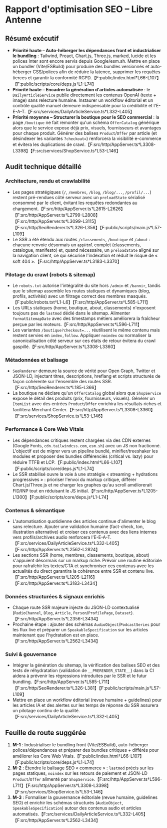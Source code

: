# Rapport d'optimisation SEO – Libre Antenne

## Résumé exécutif
- **Priorité haute – Auto-héberger les dépendances front et industrialiser le bundling** : Tailwind, Preact, Chart.js, Three.js, marked, lucide et les polices Inter sont encore servis depuis Google/esm.sh. Mettre en place un bundler (Vite/ESBuild) pour produire des bundles versionnés et auto-héberger CSS/polices afin de réduire la latence, supprimer les requêtes tierces et garantir la conformité RGPD.【F:public/index.html†L66-L107】【F:public/scripts/core/deps.js†L1-L74】
- **Priorité haute – Encadrer la génération d'articles automatisée** : le `DailyArticleService` publie directement les contenus OpenAI (texte + image) sans relecture humaine. Instaurer un workflow éditorial et un contrôle qualité manuel demeure indispensable pour la crédibilité et l'E-E-A-T.【F:src/services/DailyArticleService.ts†L332-L405】
- **Priorité moyenne – Structurer la boutique pour le SEO commercial** : la page `/boutique` ne fait remonter qu'un schéma `OfferCatalog` générique alors que le service expose déjà prix, visuels, fournisseurs et avantages pour chaque produit. Générer des balises `Product`/`Offer` par article (et désindexer les variantes `?checkout=`) renforcera la visibilité e-commerce et évitera les duplications de crawl.【F:src/http/AppServer.ts†L3308-L3398】【F:src/services/ShopService.ts†L53-L146】

## Audit technique détaillé

### Architecture, rendu et crawlabilité
- Les pages stratégiques (`/`, `/membres`, `/blog`, `/blog/...`, `/profil/...`) restent pré-rendues côté serveur avec un `preloadState` sérialisé consommé par le client, évitant les requêtes redondantes au chargement.【F:src/http/AppServer.ts†L2615-L2626】【F:src/http/AppServer.ts†L2799-L2808】【F:src/http/AppServer.ts†L3099-L3115】【F:src/http/SeoRenderer.ts†L326-L356】【F:public/scripts/main.js†L57-L109】
- Le SSR a été étendu aux routes `/classements`, `/boutique` et `/about` : chacune renvoie désormais un `appHtml` complet (classements, catalogue, manifesto) et, quand nécessaire, un `preloadState` aligné sur la navigation client, ce qui sécurise l'indexation et réduit le risque de « soft 404 ».【F:src/http/AppServer.ts†L3183-L3370】

### Pilotage du crawl (robots & sitemap)
- Le `robots.txt` autorise l'intégralité du site hors `/admin` et `/bannir`, tandis que le sitemap assemble les routes statiques et dynamiques (blog, profils, activités) avec un filtrage correct des membres masqués.【F:public/robots.txt†L1-L6】【F:src/http/AppServer.ts†L585-L711】
- Les URLs statiques (home, boutique, about, classements) n'exposent toujours pas de `lastmod` dédié dans le sitemap. Alimenter `formatSitemapDate` avec des timestamps métiers améliorera la fraîcheur perçue par les moteurs.【F:src/http/AppServer.ts†L596-L711】
- Les variantes `/boutique?checkout=...` réutilisent le même contenu mais restent servies en `index,follow`. Appliquer `noindex` ou normaliser la canonicalisation côté serveur sur ces états de retour évitera du crawl gaspillé.【F:src/http/AppServer.ts†L3308-L3360】

### Métadonnées et balisage
- `SeoRenderer` demeure la source de vérité pour Open Graph, Twitter et JSON-LD, injectant titres, descriptions, hreflang et scripts structurés de façon cohérente sur l'ensemble des routes SSR.【F:src/http/SeoRenderer.ts†L185-L366】
- La boutique ne déclare qu'un `OfferCatalog` global alors que `ShopService` expose le détail des produits (prix, fournisseurs, visuels). Générer un `ItemList` avec des entrées `Product`/`Offer` enrichira les résultats riches et facilitera Merchant Center.【F:src/http/AppServer.ts†L3308-L3360】【F:src/services/ShopService.ts†L53-L146】

### Performance & Core Web Vitals
- Les dépendances critiques restent chargées via des CDN externes (Google Fonts, `cdn.tailwindcss.com`, `esm.sh`) avec un JS non fractionné. L'objectif est de migrer vers un pipeline bundlé, minifier/treeshaker les modules et proposer des bundles différenciés (critical vs. lazy) pour réduire TTFB et LCP.【F:public/index.html†L66-L107】【F:public/scripts/core/deps.js†L1-L74】
- Le SSR stabilisé ouvre la voie à une stratégie « streaming + hydrations progressives » : prioriser l'envoi du markup critique, différer Chart.js/Three.js et ne charger les graphes qu'au scroll améliorerait FID/INP tout en réduisant le JS initial.【F:src/http/AppServer.ts†L1205-L1300】【F:public/scripts/core/deps.js†L1-L74】

### Contenus & sémantique
- L'automatisation quotidienne des articles continue d'alimenter le blog sans relecture. Ajouter une validation humaine (fact-check, ton, illustration alternative) et croiser ces contenus avec des liens internes vers profils/archives audio renforcera l'E-E-A-T.【F:src/services/DailyArticleService.ts†L332-L405】【F:src/http/AppServer.ts†L2562-L2824】
- Les sections SSR (home, membres, classements, boutique, about) s'appuient désormais sur un markup riche. Prévoir une routine éditoriale pour rafraîchir les textes/CTA et synchroniser ces contenus avec les actualités du direct garantira la cohérence entre SSR et contenu live.【F:src/http/AppServer.ts†L1205-L2116】【F:src/http/AppServer.ts†L3183-L3434】

### Données structurées & signaux enrichis
- Chaque route SSR majeure injecte du JSON-LD contextualisé (`RadioChannel`, `Blog`, `Article`, `Person`/`ProfilePage`, `Dataset`).【F:src/http/AppServer.ts†L2356-L3434】
- Prochaine étape : ajouter des schémas `AudioObject`/`PodcastSeries` pour les flux live et préparer un `SpeakableSpecification` sur les articles maintenant que l'hydratation est en place.【F:src/http/AppServer.ts†L2562-L3434】

### Suivi & gouvernance
- Intégrer la génération du sitemap, la vérification des balises SEO et des tests de réhydratation (validation de `__PRERENDER_STATE__`) dans la CI aidera à prévenir les régressions introduites par le SSR et le futur bundling.【F:src/http/AppServer.ts†L585-L711】【F:src/http/SeoRenderer.ts†L326-L381】【F:public/scripts/main.js†L57-L109】
- Mettre en place un workflow éditorial (revue humaine + guidelines) pour les articles IA et des alertes sur les temps de réponse du SSR assurera un pilotage continu de la qualité.【F:src/services/DailyArticleService.ts†L332-L405】

## Feuille de route suggérée
1. **M-1** : Industrialiser le bundling front (Vite/ESBuild), auto-héberger polices/dépendances et préparer des bundles critiques + différés pour améliorer les Core Web Vitals.【F:public/index.html†L66-L107】【F:public/scripts/core/deps.js†L1-L74】
2. **M-2** : Étendre le balisage SEO « commerce » : `lastmod` précis sur les pages statiques, `noindex` sur les retours de paiement et JSON-LD `Product`/`Offer` alimenté par `ShopService`.【F:src/http/AppServer.ts†L596-L711】【F:src/http/AppServer.ts†L3308-L3398】【F:src/services/ShopService.ts†L53-L146】
3. **M-3** : Formaliser la gouvernance éditoriale (revue humaine, guidelines SEO) et enrichir les schémas structurés (`AudioObject`, `SpeakableSpecification`) autour des contenus audio et articles automatisés.【F:src/services/DailyArticleService.ts†L332-L405】【F:src/http/AppServer.ts†L2562-L3434】
